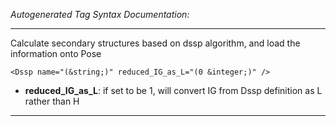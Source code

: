 _Autogenerated Tag Syntax Documentation:_

---
Calculate secondary structures based on dssp algorithm, and load the information onto Pose

```
<Dssp name="(&string;)" reduced_IG_as_L="(0 &integer;)" />
```

-   **reduced_IG_as_L**: if set to be 1, will convert IG from Dssp definition as L rather than H

---
